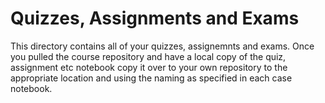 # Quizzes, Assignments and Exams

This directory contains all of your quizzes, assignemnts and exams. Once you pulled the course repository and have a local copy of the quiz, assignment etc  notebook copy it over to your own repository to the appropriate location and using the naming as specified in each case notebook.
